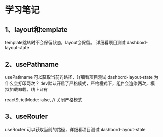 # 学习笔记

## 1、layout和template

template跳转时不会保留状态，layout会保留。  详细看项目测试 dashbord-layout-state


## 2、usePathname

usePathname 可以获取当前的路径，详细看项目测试 dashbord-layout-state
为什么会打印两次？
dev默认开启了严格模式，严格模式下，组件会渲染两次，模拟加载卸载。线上没有

reactStrictMode: false, // 关闭严格模式

## 3、useRouter

useRouter 可以获取当前的路径，详细看项目测试 dashbord-layout-state
